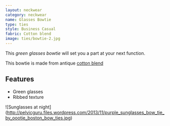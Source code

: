 ```yaml
---
layout: neckwear
category: neckwear
name: Glasses Bowtie
type: ties
style: Business Casual
fabric: Cotton blend
image: ties/bowtie-2.jpg
---
```


This *green glasses bowtie* will set you a part at your next function.

This bowtie is made from antique [cotton blend](http://en.wikipedia.org/wiki/Weaving)

## Features

- Green glasses
- Ribbed texture

![Sunglasses at night] (http://pelvicguru.files.wordpress.com/2013/11/purple_sunglasses_bow_tie_by_oootie_boston_bow_ties.jpg)

